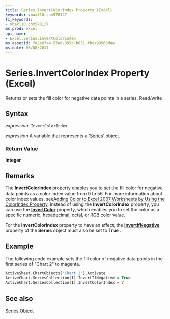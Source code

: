 ```yaml
---
title: Series.InvertColorIndex Property (Excel)
keywords: vbaxl10.chm578127
f1_keywords:
- vbaxl10.chm578127
ms.prod: excel
api_name:
- Excel.Series.InvertColorIndex
ms.assetid: fa2e87a4-57ad-395d-b631-fbca99560dae
ms.date: 06/08/2017
---
```



# Series.InvertColorIndex Property (Excel)

Returns or sets the fill color for negative data points in a series. Read/write


## Syntax

 _expression_. `InvertColorIndex`

 _expression_ A variable that represents a '[Series](Excel.Series(objec).md)' object.


### Return Value

 **Integer**


## Remarks

The  **InvertColorIndex** property enables you to set the fill color for negative data points as a color index value from 0 to 56. For more information about color index values, see[Adding Color to Excel 2007 Worksheets by Using the ColorIndex Property](http://msdn.microsoft.com/en-us/library/cc296089.aspx). Instead of using the  **InvertColorIndex** property, you can use the **[InvertColor](Excel.Series.InvertColor.md)** property, which enables you to set the color as a specific numeric, hexadecimal, octal, or RGB color value.

For the  **InvertColorIndex** property to have an effect, the **[InvertIfNegative](Excel.Series.InvertIfNegative.md)** property of the **Series** object must also be set to **True** .


## Example

The following code example sets the fill color of negative data points in the first series of "Chart 2" to magenta.


```vb
ActiveSheet.ChartObjects("Chart 2").Activate 
ActiveChart.SeriesCollection(1).InvertIfNegative = True 
ActiveChart.SeriesCollection(1).InvertColorIndex = 7
```


## See also


[Series Object](Excel.Series(objec).md)

